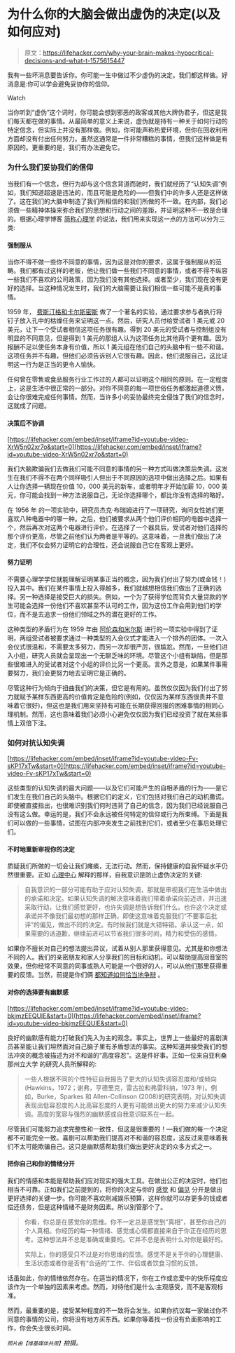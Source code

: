 # 为什么你的大脑会做出虚伪的决定(以及如何应对)

> 原文：<https://lifehacker.com/why-your-brain-makes-hypocritical-decisions-and-what-t-1575615447>

我有一些坏消息要告诉你。你可能一生中做过不少虚伪的决定。我们都这样做。好消息是:你可以学会避免妥协你的信仰。

Watch

当你听到“虚伪”这个词时，你可能会想到邪恶的政客或其他大牌伪君子，但这是我们每天都在做的事情。从最简单的意义上来说，虚伪就是持有一种关于如何行动的特定信念，但实际上并没有那样做。例如，你可能声称热爱环境，但你在回收利用方面却没有付出任何努力。虽然这通常是一件非常糟糕的事情，但我们这样做是有原因的。更重要的是，我们有办法避免它。

### 为什么我们妥协我们的信仰

当我们有一个信念，但行为却与这个信念背道而驰时，我们就经历了“认知失调”例如，我们知道超速是违法的，而且可能是危险的——但我们中的许多人还是这样做了。这在我们的大脑中制造了我们所相信的和我们所做的不一致。在内部，我们必须做一些精神体操来弥合我们的思想和行动之间的差距，并证明这种不一致是合理的。根据心理学博客 [简称心理学](http://www.simplypsychology.org/cognitive-dissonance.html) 的说法，我们用来实现这一点的方法可以分为三类:

#### 强制服从

当你不得不做一些你不同意的事情，因为这是对你的要求，这属于强制服从的范畴。我们都有过这样的老板，他让我们做一些我们不同意的事情，或者不得不纵容一些我们不喜欢的公司政策，因为我们没有其他选择。或者至少，我们现在没有更好的选择。当这种情况发生时，我们的大脑需要让我们相信一些可能不是真的事情。

1959 年， [费斯汀格和卡尔斯密斯](http://en.wikipedia.org/wiki/Forced_compliance_theory#Festinger_and_Carlsmith) 做了一个著名的实验，通过要求参与者执行将钉子放入孔中的枯燥任务来证明这一点。然后，研究人员付给受试者 1 美元或 20 美元，让下一个受试者相信这项任务很有趣。得到 20 美元的受试者与控制组没有明显的不同意见，但是得到 1 美元的那组人认为这项任务比其他两个更有趣。因为报酬不足以使任务本身有价值，所以 1 美元组在他们自己的头脑中有一些不和谐。这项任务并不有趣，但他们必须告诉别人它很有趣。因此，他们说服自己，这比证明这一行为是正当的更令人愉快。

任何曾在零售或食品服务行业工作过的人都可以证明这个相同的原则。在一定程度上，这是生活中很正常的一部分。对你不同意的每一项世俗任务都激起道德义愤，会让你很难完成任何事情。然而，当许多小的妥协最终完全侵蚀了我们的信念时，这就成了问题。

#### 决策后不协调

 [https://lifehacker.com/embed/inset/iframe?id=youtube-video-XrW5n02xr7o&start=0](https://lifehacker.com/embed/inset/iframe?id=youtube-video-XrW5n02xr7o&start=0) 

我们大脑欺骗我们去做我们可能不同意的事情的另一种方式叫做决策后失调。这发生在我们不得不在两个同样吸引人但出于不同原因的选项中做出选择之后。如果有人让你选择一辆现在价值 10，000 美元的新车，或者明年才开始加薪 10，000 美元，你可能会找到一种方法说服自己，无论你选择哪个，都比你没有选择的略好。

在 1956 年 的一项实验中，研究员杰克·布瑞姆进行了一项研究，询问女性她们更喜欢八种电器中的哪一种。之后，他们被要求从两个他们评价相同的电器中选择一个，然后再次对这两个电器进行评价。在选择了一个器具后，受试者对他们选择的那个评价更高，尽管之前他们认为两者是平等的。这意味着，一旦我们做出了决定，我们不仅会努力证明它的合理性，还会说服自己它在客观上更好。

#### 努力证明

不需要心理学学位就能理解证明某事正当的概念，因为我们付出了努力(或金钱！)投入其中。我们在某件事情上投入得越多，我们就越想相信我们做出了正确的选择。另一种选择是接受巨大的损失。例如，一个为了获得学位而背负大量贷款的学生可能会选择一份他们不喜欢甚至不认可的工作，因为这份工作会用到他们的学位，而不是去追求一份他们领域之外的潜在更好的工作。

这种类型的矛盾行为在 1959 年由 [阿伦森和米尔斯](http://www.thinkib.net/psychology/page/7245/aronson-mills-1959) 进行的一项实验中得到了证明，两组受试者被要求通过一种类型的入会仪式才能进入一个排外的团体。一次入会仪式很温和，不需要太多努力，而另一次却很严厉，很尴尬。然而，一旦他们进入小组，研究人员就会呈现出一个无聊乏味的环境。尽管这个小组有缺陷，但是那些很难进入的受试者对这个小组的评价比另一个更高。言外之意是，如果某件事需要努力，我们会更努力地去证明它是正确的。

尽管这种行为倾向于扭曲我们的决策，但它是有用的。虽然仅仅因为我们付出了努力就赋予某样东西更高的价值肯定是危险的(例如，仅仅因为某样东西很贵并不意味着它很好)，但这也是我们用来坚持有可能在长期获得回报的困难事情的相同心理机制。然而，这也意味着我们必须小心避免仅仅因为我们已经投资了就在某些事情上双倍下注。

### 如何对抗认知失调

 [https://lifehacker.com/embed/inset/iframe?id=youtube-video-Fv-sKP17xTw&start=0](https://lifehacker.com/embed/inset/iframe?id=youtube-video-Fv-sKP17xTw&start=0) 

这些类型的认知失调的最大问题——以及它们可能产生的自相矛盾的行为——是它们发生在我们自己的头脑中。根据它们的定义，它们包括对我们自己的动机撒谎。即使被直接指出，也很难识别我们何时违背了自己的信念，因为我们已经说服自己没有这么做。幸运的是，我们不会永远被任何特定的信仰或行为所束缚。下面是我们可以做的一些事情，试图在内部冲突发生之前找到它们，或者至少在事后处理它们。

#### 不时地重新审视你的决定

质疑我们所做的一切会让我们瘫痪，无法行动。然而，保持健康的自我怀疑水平仍然很重要。正如 [心理中心](http://psychcentral.com/blog/archives/2008/10/19/fighting-cognitive-dissonance-the-lies-we-tell-ourselves/) 解释的那样，自我意识是防止虚伪决定的关键:

> 自我意识的一部分可能有助于应对认知失调，那就是审视我们在生活中做出的承诺和决定。如果认知失调的解决意味着我们带着承诺向前迈进，并迅速采取行动，让我们感觉更好，也许失调是想告诉我们什么。也许这个决定或承诺并不像我们最初想的那样正确，即使这意味着克服我们“不要事后批评”的偏见，做出不同的决定。有时候我们就是大错特错。承认这一点，如果需要的话道歉，继续前进可以节省我们很多时间，精力和受伤的感情。

如果你不擅长对自己的想法提出异议，试着从别人那里获得意见。尤其是和你想法不同的人。我们的亲密朋友和家人分享我们的目标和动机，可以帮助提高回音室的效果，但你经常不同意的同事或熟人可能是一个很好的人，可以从他们那里获得重要的反馈。当然，前提是你们俩 [都知道如何恰当地争辩](https://lifehacker.com/how-to-argue-properly-5740010) 。

#### 对你的选择要有幽默感

 [https://lifehacker.com/embed/inset/iframe?id=youtube-video-bkjmzEEQUlE&start=0](https://lifehacker.com/embed/inset/iframe?id=youtube-video-bkjmzEEQUlE&start=0) 

良好的幽默感有能力打破我们先入为主的观念。事实上，世界上一些最好的喜剧演员甚至能让我们坦然面对自己脑子里有矛盾想法的事实。这种知道并接受我们的想法冲突的概念被描述为对不和谐的“高度容忍”。这是件好事。正如一位来自亚利桑那州立大学 的研究人员所解释的:

> 一些人根据不同的个性特征自我报告了更大的认知失调容忍度和/或倾向(Hawkins，1972；谢弗，亨德里克，雷古拉和弗雷科纳，1973 年)。例如，Burke，Sparkes 和 Allen-Collinson (2008)的研究表明，对认知失调表现出低容忍度的人比高容忍度的人更有可能做出更大的努力来减少认知失调。高度的宽容与强烈的幽默感或自我意识联系在一起。

尽管我们可能努力追求完整性和一致性，但这是很重要的！—我们做的每一个决定都不可能完全一致。喜剧可以帮助我们提高对不和谐的容忍度，这反过来意味着我们不太可能欺骗自己。这只是幽默感帮助我们做出更好决定的众多方式之一。

#### 把你自己和你的情绪分开

我们的情感和本能是帮助我们应对现实的强大工具。在做出公正的决定时，他们也相当不可靠。正如我们之前提到的，将你的决定与你的 [感觉](http://lifehacker.com/detach-your-feelings-from-reality-for-better-decision-m-763167688) 和 [偏见](http://lifehacker.com/ignore-your-prejudices-for-better-decision-making-5690614) 分开是做出更好选择的关键一步。你可能不喜欢削减娱乐预算，这样你就可以存更多的钱或者偿还债务，但是这种情绪不是财务因素。所以别管那个了。

> 你看，你总是在感觉你的思维。你不一定总是感觉到“真相”，甚至你自己的个人真相。你经历的每一种情绪、感觉或心情都直接来自于你正在经历的思考。这种想法并不总是准确或重要的。它并不总是表明什么对你是最好的。
> 
> 实际上，你的感受只不过是对你思维的反馈。感觉不是关于你的心理健康、生活状态或者你是否有“合适的”工作、伴侣或者饮食习惯的反馈。

话虽如此，你的情绪依然存在。在适当的情况下，你在工作或恋爱中的快乐程度应该作为一个单独的因素来考虑。然而，对待他们是什么:主观感受，而不是客观标准。

然而，最重要的是，接受某种程度的不一致将会发生。如果你抗议每一家做过你不同意的事情的公司，你将没有地方买东西。如果你等着找一份没有负面影响的工作，你会失业很长时间。

<small>*照片由*</small><small>*【维基媒体共用】*</small>*拍摄。*